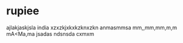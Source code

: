 # rupiee
ajlakjaskjsla
india
xzxzkjxkxkzknxzkn
anmasmmsa
mm,,mm,mm,m,m
mA<Ma,ma
jsadas
ndsnsda
cxmxm
